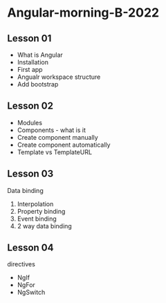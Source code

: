 # Angular-morning-B-2022

## Lesson 01

- What is Angular
- Installation
- First app
- Angualr workspace structure
- Add bootstrap

## Lesson 02
- Modules
- Components - what is it
- Create component manually
- Create component automatically
- Template vs TemplateURL

## Lesson 03
Data binding

1. Interpolation
2. Property binding
3. Event binding
4. 2 way data binding

## Lesson 04
directives
- NgIf
- NgFor
- NgSwitch
<!-- 
## Lesson 05


- task
- NgStyle
- built an app - structure.


## Lesson 06
- 
- components and databinding deep dive
- class task

- services & dependency injection

## Lesson 07

- routing

## Lesson 08

- routing

## Lesson 09

- observables

## Lesson 10

## Lesson 11

## Lesson 12
 -->
